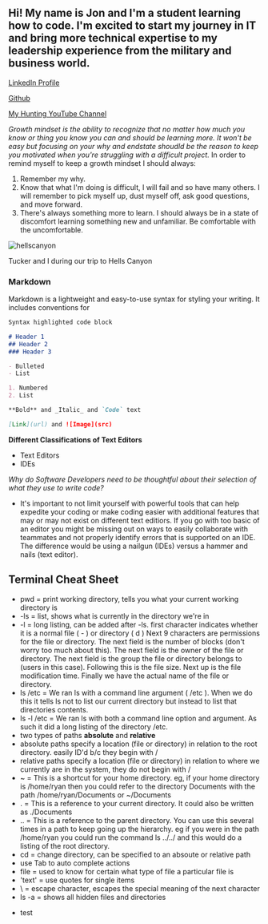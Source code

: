 ## Hi! My name is Jon and I'm a student learning how to code.  I'm excited to start my journey in IT and bring more technical expertise to my leadership experience from the military and business world. 

[LinkedIn Profile](https://www.linkedin.com/in/jon-gitter-a0123485/)

[Github](https://github.com/jon-gitter) 

[My Hunting YouTube Channel](https://www.youtube.com/channel/UCjQAoCNhoHmJ8evXzsIfIbA)



_Growth mindset is the ability to recognize that no matter how much you know or thing you know you can and should be learning more.  It won't be easy but focusing on your why and endstate shoudld be the reason to keep you motivated when you're struggling with a difficult project._ 
In order to remind myself to keep a growth mindset I should always:
1. Remember my why.
2. Know that what I'm doing is difficult, I will fail and so have many others. I will remember to pick myself up, dust myself off, ask good questions, and move forward.
3. There's always something more to learn.  I should always be in a state of discomfort learning something new and unfamiliar. Be comfortable with the uncomfortable.


![hellscanyon](https://user-images.githubusercontent.com/98236145/150906144-274a8283-e452-4b7d-8ce9-1b748fb526ce.jpg)

Tucker and I during our trip to Hells Canyon

### Markdown

Markdown is a lightweight and easy-to-use syntax for styling your writing. It includes conventions for

```markdown
Syntax highlighted code block

# Header 1
## Header 2
### Header 3

- Bulleted
- List

1. Numbered
2. List

**Bold** and _Italic_ and `Code` text

[Link](url) and ![Image](src)
```

**Different Classifications of Text Editors**
- Text Editors
- IDEs

_Why do Software Developers need to be thoughtful about their selection of what they use to write code?_
- It's important to not limit yourself with powerful tools that can help expedite your coding or make coding easier with additional features that may or may not exist on different text editiors.  If you go with too basic of an editor you might be missing out on ways to easily collaborate with teammates and not properly identify errors that is supported on an IDE.  The difference would be using a nailgun (IDEs) versus a hammer and nails (text editor). 

## Terminal Cheat Sheet

- pwd = print working directory, tells you what your current working directory is
- -ls = list, shows what is currently in the directory we're in
- -l = long listing, can be added after -ls. first character indicates whether it is a normal file ( - ) or directory ( d ) Next 9 characters are permissions for the file or directory. The next field is the number of blocks (don't worry too much about this). The next field is the owner of the file or directory. The next field is the group the file or directory belongs to (users in this case). Following this is the file size. Next up is the file modification time. Finally we have the actual name of the file or directory.
- ls /etc = We ran ls with a command line argument ( /etc ). When we do this it tells ls not to list our current directory but instead to list that directories contents.
- ls -l /etc = We ran ls with both a command line option and argument. As such it did a long listing of the directory /etc.
- two types of paths **absolute** and **relative**
- absolute paths specify a location (file or directory) in relation to the root directory. easily ID'd b/c they begin with /
- relative paths specify a location (file or directory) in relation to where we currently are in the system, they do not begin with /
- ~ = This is a shortcut for your home directory. eg, if your home directory is /home/ryan then you could refer to the directory Documents with the path /home/ryan/Documents or ~/Documents
- . = This is a reference to your current directory. It could also be written as ./Documents
- .. = This is a reference to the parent directory. You can use this several times in a path to keep going up the hierarchy. eg if you were in the path /home/ryan you could run the command ls ../../ and this would do a listing of the root directory.
- cd = change directory, can be specified to an absoute or relative path
- use Tab to auto complete actions
- file = used to know for certain what type of file a particular file is
- 'text' = use quotes for single items
- \ = escape character, escapes the special meaning of the next character
- ls -a = shows all hidden files and directories

+ test



